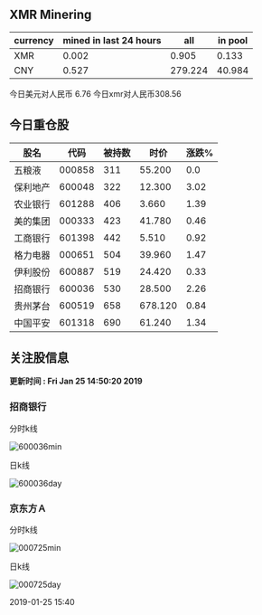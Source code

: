 ## XMR Minering

|currency|mined in last 24 hours|all|in pool|
|---|---|---|---|
|XMR|0.002|0.905|0.133|
|CNY|0.527|279.224|40.984|

今日美元对人民币 6.76	今日xmr对人民币308.56


## 今日重仓股 

|股名|代码|被持数|时价|涨跌%|
|---|---|---|---|---|
|五粮液|000858|311|55.200|0.0|
|保利地产|600048|322|12.300|3.02|
|农业银行|601288|406|3.660|1.39|
|美的集团|000333|423|41.780|0.46|
|工商银行|601398|442|5.510|0.92|
|格力电器|000651|504|39.960|1.47|
|伊利股份|600887|519|24.420|0.33|
|招商银行|600036|530|28.500|2.26|
|贵州茅台|600519|658|678.120|0.84|
|中国平安|601318|690|61.240|1.34|

## 关注股信息
**更新时间 : Fri Jan 25 14:50:20 2019**
### 招商银行 
分时k线

![600036min](http://image.sinajs.cn/newchart/min/n/sh600036.gif)

日k线

![600036day](http://image.sinajs.cn/newchart/daily/n/sh600036.gif)

### 京东方Ａ 
分时k线

![000725min](http://image.sinajs.cn/newchart/min/n/sz000725.gif)

日k线

![000725day](http://image.sinajs.cn/newchart/daily/n/sz000725.gif)

2019-01-25 15:40